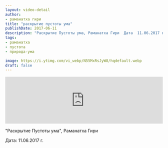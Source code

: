 ```yaml
---
layout: video-detail
author:
- раманатха гири
title: "раскрытие пустоты ума"
publishDate: 2017-06-11
description: "Раскрытие Пустоты ума, Раманатха Гири  Дата  11.06.2017 г."
tags: 
- раманатха
- пустота
- природа-ума

image: https://i.ytimg.com/vi_webp/N55MxRsJyW8/hqdefault.webp
draft: false
---
```


<iframe width="100%" src="https://www.youtube.com/embed/N55MxRsJyW8" frameborder="0" allowfullscreen=""></iframe> 

 "Раскрытие Пустоты ума", Раманатха Гири

 Дата: 11.06.2017 г.

  

 